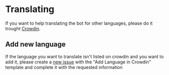 # Translating

If you want to help translating the bot for other languages, please do it trought [Crowdin](https://crowdin.com/project/discordjs-bot-template).

## Add new language

If the language you want to translate isn't listed on crowdin and you want to add it, please create a [new issue](https://github.com/King-BR/Discord.js-Bot-Template/issues/new/choose) with the "Add Language in Crowdin" template and complete it with the requested information

